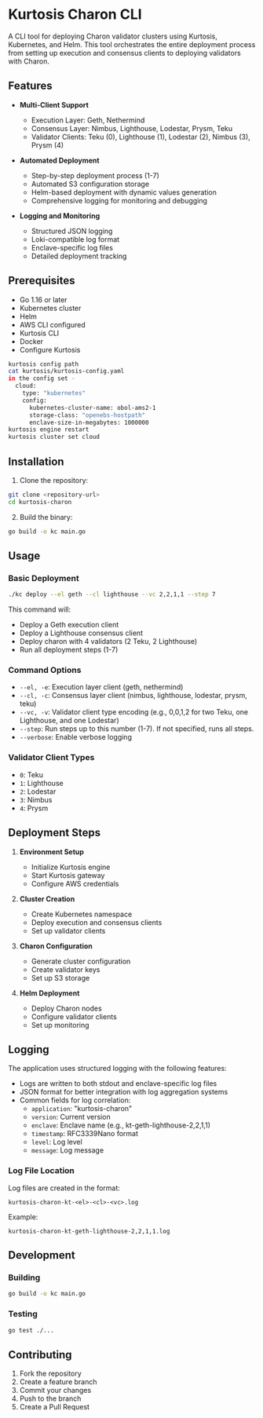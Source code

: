 # Kurtosis Charon CLI

A CLI tool for deploying Charon validator clusters using Kurtosis, Kubernetes, and Helm. This tool orchestrates the entire deployment process from setting up execution and consensus clients to deploying validators with Charon.

## Features

- **Multi-Client Support**
  - Execution Layer: Geth, Nethermind
  - Consensus Layer: Nimbus, Lighthouse, Lodestar, Prysm, Teku
  - Validator Clients: Teku (0), Lighthouse (1), Lodestar (2), Nimbus (3), Prysm (4)

- **Automated Deployment**
  - Step-by-step deployment process (1-7)
  - Automated S3 configuration storage
  - Helm-based deployment with dynamic values generation
  - Comprehensive logging for monitoring and debugging

- **Logging and Monitoring**
  - Structured JSON logging
  - Loki-compatible log format
  - Enclave-specific log files
  - Detailed deployment tracking

## Prerequisites

- Go 1.16 or later
- Kubernetes cluster
- Helm
- AWS CLI configured
- Kurtosis CLI
- Docker
- Configure Kurtosis 
```bash
kurtosis config path
cat kurtosis/kurtosis-config.yaml
in the config set - 
  cloud:
    type: "kubernetes"
    config:
      kubernetes-cluster-name: obol-ams2-1
      storage-class: "openebs-hostpath"
      enclave-size-in-megabytes: 1000000
kurtosis engine restart
kurtosis cluster set cloud
```

## Installation

1. Clone the repository:
```bash
git clone <repository-url>
cd kurtosis-charon
```

2. Build the binary:
```bash
go build -o kc main.go
```

## Usage

### Basic Deployment

```bash
./kc deploy --el geth --cl lighthouse --vc 2,2,1,1 --step 7
```

This command will:
- Deploy a Geth execution client
- Deploy a Lighthouse consensus client
- Deploy charon with 4 validators (2 Teku, 2 Lighthouse)
- Run all deployment steps (1-7)

### Command Options

- `--el, -e`: Execution layer client (geth, nethermind)
- `--cl, -c`: Consensus layer client (nimbus, lighthouse, lodestar, prysm, teku)
- `--vc, -v`: Validator client type encoding (e.g., 0,0,1,2 for two Teku, one Lighthouse, and one Lodestar)
- `--step`: Run steps up to this number (1-7). If not specified, runs all steps.
- `--verbose`: Enable verbose logging

### Validator Client Types

- `0`: Teku
- `1`: Lighthouse
- `2`: Lodestar
- `3`: Nimbus
- `4`: Prysm

## Deployment Steps

1. **Environment Setup**
   - Initialize Kurtosis engine
   - Start Kurtosis gateway
   - Configure AWS credentials

2. **Cluster Creation**
   - Create Kubernetes namespace
   - Deploy execution and consensus clients
   - Set up validator clients

3. **Charon Configuration**
   - Generate cluster configuration
   - Create validator keys
   - Set up S3 storage

4. **Helm Deployment**
   - Deploy Charon nodes
   - Configure validator clients
   - Set up monitoring

## Logging

The application uses structured logging with the following features:

- Logs are written to both stdout and enclave-specific log files
- JSON format for better integration with log aggregation systems
- Common fields for log correlation:
  - `application`: "kurtosis-charon"
  - `version`: Current version
  - `enclave`: Enclave name (e.g., kt-geth-lighthouse-2,2,1,1)
  - `timestamp`: RFC3339Nano format
  - `level`: Log level
  - `message`: Log message

### Log File Location

Log files are created in the format:
```
kurtosis-charon-kt-<el>-<cl>-<vc>.log
```

Example:
```
kurtosis-charon-kt-geth-lighthouse-2,2,1,1.log
```

## Development

### Building

```bash
go build -o kc main.go
```

### Testing

```bash
go test ./...
```

## Contributing

1. Fork the repository
2. Create a feature branch
3. Commit your changes
4. Push to the branch
5. Create a Pull Request